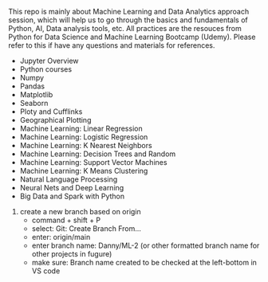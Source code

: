 This repo is mainly about Machine Learning and Data Analytics approach session, which will help us to go through the basics and fundamentals of Python, AI, Data analysis tools, etc.
All practices are the resouces from Python for Data Science and Machine Learning Bootcamp (Udemy). Please refer to this if have any questions and materials for references.

- Jupyter Overview
- Python courses
- Numpy
- Pandas
- Matplotlib
- Seaborn
- Ploty and Cufflinks
- Geographical Plotting
- Machine Learning: Linear Regression
- Machine Learning: Logistic Regression
- Machine Learning: K Nearest Neighbors
- Machine Learning: Decision Trees and Random
- Machine Learning: Support Vector Machines
- Machine Learning: K Means Clustering
- Natural Language Processing
- Neural Nets and Deep Learning
- Big Data and Spark with Python

1. create a new branch based on origin
   - command + shift + P
   - select: Git: Create Branch From...
   - enter:  origin/main
   - enter branch name: Danny/ML-2 (or other formatted branch name for other projects in fugure)
   - make sure: Branch name created to be checked at the left-bottom in VS code
